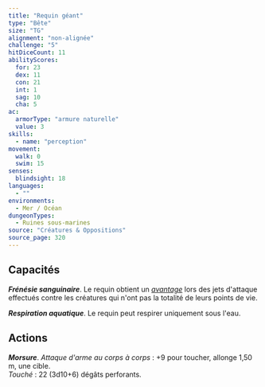 ```yaml
---
title: "Requin géant"
type: "Bête"
size: "TG"
alignment: "non-alignée"
challenge: "5"
hitDiceCount: 11
abilityScores:
  for: 23
  dex: 11
  con: 21
  int: 1
  sag: 10
  cha: 5
ac: 
  armorType: "armure naturelle"
  value: 3
skills: 
  - name: "perception"
movement: 
  walk: 0
  swim: 15
senses: 
  blindsight: 18
languages: 
  - ""
environments:
  - Mer / Océan
dungeonTypes:
  - Ruines sous-marines
source: "Créatures & Oppositions"
source_page: 320
---
```

## Capacités
_**Frénésie sanguinaire**_. Le requin obtient un [_avantage_](/utiliser-les-caracteristiques/#avantage-et-desavantage) lors des jets d'attaque effectués contre les créatures qui n'ont pas la totalité de leurs points de vie.

_**Respiration aquatique**_. Le requin peut respirer uniquement sous l'eau.

## Actions
_**Morsure**_. _Attaque d'arme au corps à corps_ : +9 pour toucher, allonge 1,50 m, une cible.  
_Touché_ : 22 (3d10+6) dégâts perforants.
